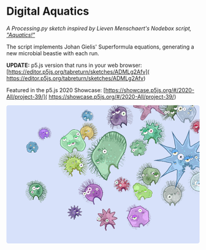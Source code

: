 # Digital Aquatics

*A Processing.py sketch inspired by Lieven Menschaert's Nodebox script, ["Aquatics!"](https://www.nodebox.net/code/index.php/Aquatics)*

The script implements Johan Gielis' Superformula equations, generating a new microbial beastie with each run.

**UPDATE:**
p5.js version that runs in your web browser:
[https://editor.p5js.org/tabreturn/sketches/ADMLg2Afv](
https://editor.p5js.org/tabreturn/sketches/ADMLg2Afv)

Featured in the p5.js 2020 Showcase:
[https://showcase.p5js.org/#/2020-All/project-39/](
https://showcase.p5js.org/#/2020-All/project-39/)

![](aquatics.png)
